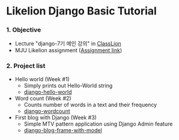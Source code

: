 # Likelion Django Basic Tutorial

### 1. Objective
* Lecture "django-7기 메인 강의" in [ClassLion](https://class.likelion.org/lectures/django)
* MJU Likelion assignment ([Assignment link](https://www.notion.so/Django-Basic-7-6-6-a124681d57a64272ae9a4b0aa4d5d19d))

### 2. Project list
* Hello world (Week #1)
	* Simply prints out Hello-World string
	* [django-hello-world](https://github.com/13circle/likelion-django-tutorial/tree/master/django-hello-world "django-hello-world")
* Word count (Week #2)
	* Counts number of words in a text and their frequency
	* [django-wordcount](https://github.com/13circle/likelion-django-tutorial/tree/master/django-wordcount "django-wordcount")
* First blog with Django (Week #3)
	* Simple MTV pattern application using Django Admin feature
	* [django-blog-frame-with-model](https://github.com/13circle/likelion-django-tutorial/tree/master/django-blog-frame-with-model "django-blog-frame-with-model")
